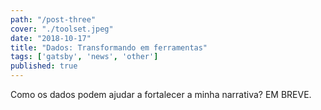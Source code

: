 ```yaml
---
path: "/post-three"
cover: "./toolset.jpeg"
date: "2018-10-17"
title: "Dados: Transformando em ferramentas"
tags: ['gatsby', 'news', 'other']
published: true
---
```

Como os dados podem ajudar a fortalecer a minha narrativa? EM BREVE. 
